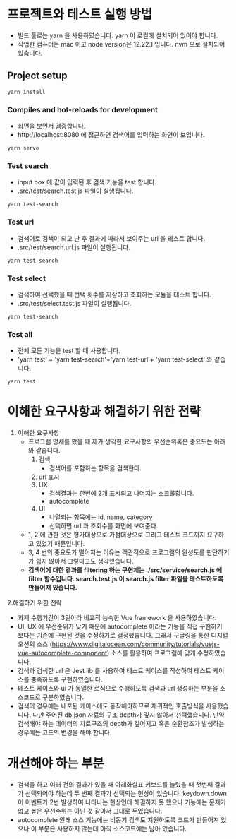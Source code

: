 # 프로젝트와 테스트 실행 방법

- 빌드 툴로는 yarn 을 사용하였습니다. yarn 이 로컬에 설치되어 있어야 합니다. 
- 작업한 컴퓨터는 mac 이고 node version은 12.22.1 입니다. nvm 으로 설치되어 있습니다.

## Project setup
```
yarn install
```

### Compiles and hot-reloads for development
- 화면을 보면서 검증합니다.
- http://localhost:8080 에 접근하면 검색어를 입력하는 화면이 보입니다. 
```
yarn serve
```


### Test search
- input box 에 값이 입력된 후 검색 기능을 test 합니다. 
- .src/test/search.test.js 파일이 실행됩니다.
```
yarn test-search
```

### Test url
- 검색어로 검색이 되고 난 후 결과에 따라서 보여주는 url 을 테스트 합니다.
- .src/test/search.url.js 파일이 실행됩니다.
```
yarn test-search
```

### Test select
- 검색하여 선택했을 때 선택 횟수를 저장하고 조회하는 모듈을 테스트 합니다.
- .src/test/select.test.js 파일이 실행됩니다.
```
yarn test-search
```

### Test all
- 전체 모든 기능을 test 할 때 사용합니다. 
- 'yarn test' = 'yarn test-search'+'yarn test-url'+ 'yarn test-select' 와 같습니다. 
```
yarn test
```

# 이해한 요구사항과 해결하기 위한 전략

1. 이해한 요구사항   
   - 프로그램 명세를 봤을 때 제가 생각한 요구사항의 우선순위혹은 중요도는 아래와 같습니다.  
      1. 검색
         - 검색어를 포함하는 항목을 검색한다.
      2. url 표시
      3. UX 
         - 검색결과는 한번에 2개 표시되고 나머지는 스크롤합니다.
         - autocomplete
      4. UI 
         - 나열되는 항목에는 id, name, category
         - 선택하면 url 과 조회수를 화면에 보여준다.
   - 1, 2 에 관한 것은 평가대상으로 가점대상으로 그리고 테스트 코드까지 요구하고 있었기 때문입니다. 
   - 3, 4 번의 중요도가 떨어지는 이유는 객관적으로 프로그램의 완성도를 판단하기가 쉽지 않아서 그렇다고도 생각했습니다. 
   - **검색어에 대한 결과를 filtering 하는 구현체는 ./src/service/search.js 에 filter 함수입니다. search.test.js 이 search.js filter 파일을 테스트하도록 만들어져 있습니다.**

2.해결하기 위한 전략 
   - 과제 수행기간이 3일이라 비교적 능숙한 Vue framework 을 사용하였습니다.
   - UI, UX 에 우선순위가 낮기 때문에 autocomplete 이라는 기능을 직접 구현하기 보다는 기존에 구현된 것을 수정하기로 결정했습니다. 그래서 구글링을 통한 디지털 오션의 소스 (https://www.digitalocean.com/community/tutorials/vuejs-vue-autocomplete-component)  소스를 활용하여 프로그램에 맞게 수정하였습니다. 
   - 검색과 검색한 url 은 Jest lib 를 사용하여 테스트 케이스를 작성하여 테스트 케이스를 충족하도록 구현하였습니다. 
   - 테스트 케이스와 ui 가 동일한 로직으로 수행하도록 검색과 url 생성하는 부분을 소스코드로 구분하였습니다. 
   - 검색의 경우에는 내포된 케이스에도 동작해야하므로 재귀적인 호출방식을 사용했습니다. 다만 주어진 db.json 자료의 구조 depth가 깊지 않아서 선택했습니다. 만약 검색해야 하는 데이터의 자료구조의 depth가 깊어지고 혹은 순환참조가 발생하는 경우에는 코드의 변경을 해야 합니다. 
   

# 개선해야 하는 부분 
   - 검색을 하고 여러 건의 결과가 있을 때 아래화살표 키보드를 눌렀을 때 첫번째 결과가 선택되어야 하는데 두 번째 결과가 선택되는 현상이 있습니다. keydown.down 이 이벤트가 2번 발생하여 나타나는 현상인데 해결하지 못 했으나 기능에는 문제가 없고 높은 우선수위는 아닌 것 같아서 그대로 두었습니다.  
   - autocomplete 원래 소스 기능에는 비동기 검색도 지원하도록 코드가 만들어져 있으나 이 부분은 사용하지 않는데 아직 소스코드에는 남아 있습니다. 



